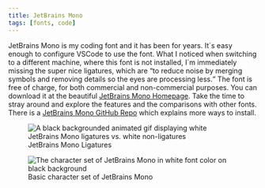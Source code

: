 ```yaml
---
title: JetBrains Mono
tags: [fonts, code]
---
```

JetBrains Mono is my coding font and it has been for years. It´s easy enough to configure VSCode to use the font. What I noticed when switching to a different machine, where this font is not installed, I´m immediately missing the super nice ligatures, which are <q>to reduce noise by merging symbols and removing details so the eyes are processing less.</q> The font is free of charge, for both commercial and non-commercial purposes. You can download it at the beautiful [JetBrains Mono Homepage](https://www.jetbrains.com/lp/mono/). Take the time to stray around and explore the features and the comparisons with other fonts. There is a [JetBrains Mono GitHub Repo](https://github.com/JetBrains/JetBrainsMono) which explains more ways to install.

<figure>
<img src="/img/fonts/jetbrains-mono-ligatures.gif" alt="A black backgrounded animated gif displaying white JetBrains Mono ligatures vs. white non-ligatures">
<figcaption>JetBrains Mono Ligatures</figcaption>
</figure>

<figure>
<img src="/img/fonts/jetbrains-mono-character-set.png" alt="The character set of JetBrains Mono in white font color on black background">
<figcaption>Basic character set of JetBrains Mono</figcaption>
</figure>